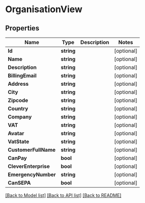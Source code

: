 # OrganisationView

## Properties

Name | Type | Description | Notes
------------ | ------------- | ------------- | -------------
**Id** | **string** |  | [optional] 
**Name** | **string** |  | [optional] 
**Description** | **string** |  | [optional] 
**BillingEmail** | **string** |  | [optional] 
**Address** | **string** |  | [optional] 
**City** | **string** |  | [optional] 
**Zipcode** | **string** |  | [optional] 
**Country** | **string** |  | [optional] 
**Company** | **string** |  | [optional] 
**VAT** | **string** |  | [optional] 
**Avatar** | **string** |  | [optional] 
**VatState** | **string** |  | [optional] 
**CustomerFullName** | **string** |  | [optional] 
**CanPay** | **bool** |  | [optional] 
**CleverEnterprise** | **bool** |  | [optional] 
**EmergencyNumber** | **string** |  | [optional] 
**CanSEPA** | **bool** |  | [optional] 

[[Back to Model list]](../README.md#documentation-for-models) [[Back to API list]](../README.md#documentation-for-api-endpoints) [[Back to README]](../README.md)


